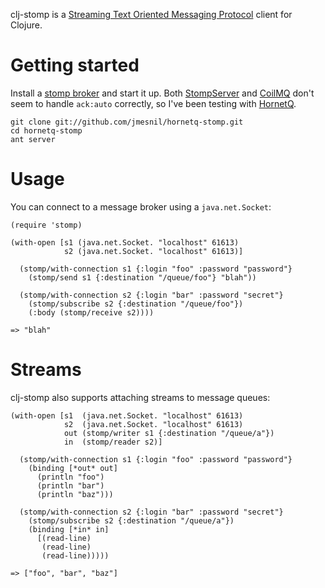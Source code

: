 clj-stomp is a [Streaming Text Oriented Messaging Protocol](http://stomp.codehaus.org/Protocol) client for Clojure.

# Getting started

Install a [stomp broker](http://stomp.codehaus.org/Brokers) and start it up. Both
[StompServer](http://stompserver.rubyforge.org) and [CoilMQ](http://code.google.com/p/coilmq)
don't seem to handle `ack:auto` correctly, so I've been testing with [HornetQ](http://jboss.org/hornetq).

    git clone git://github.com/jmesnil/hornetq-stomp.git
    cd hornetq-stomp
    ant server

# Usage

You can connect to a message broker using a `java.net.Socket`:

    (require 'stomp)

    (with-open [s1 (java.net.Socket. "localhost" 61613)
                s2 (java.net.Socket. "localhost" 61613)]

      (stomp/with-connection s1 {:login "foo" :password "password"}
        (stomp/send s1 {:destination "/queue/foo"} "blah"))

      (stomp/with-connection s2 {:login "bar" :password "secret"}
        (stomp/subscribe s2 {:destination "/queue/foo"})
        (:body (stomp/receive s2))))

    => "blah"

# Streams

clj-stomp also supports attaching streams to message queues:

    (with-open [s1  (java.net.Socket. "localhost" 61613)
                s2  (java.net.Socket. "localhost" 61613)
                out (stomp/writer s1 {:destination "/queue/a"})
                in  (stomp/reader s2)]

      (stomp/with-connection s1 {:login "foo" :password "password"}
        (binding [*out* out]
          (println "foo")
          (println "bar")
          (println "baz")))

      (stomp/with-connection s2 {:login "bar" :password "secret"}
        (stomp/subscribe s2 {:destination "/queue/a"})
        (binding [*in* in]
          [(read-line)
           (read-line)
           (read-line)))))

    => ["foo", "bar", "baz"]
